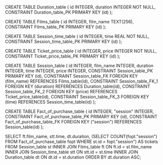 [//]: # (-- Duration_table definition)

CREATE TABLE Duration_table (
id INTEGER,
duration INTEGER NOT NULL,
CONSTRAINT Duration_table_PK PRIMARY KEY (id)
);

[//]: # (-- Films_table definition)

CREATE TABLE Films_table (
id INTEGER,
film_name TEXT(256),
CONSTRAINT Films_table_PK PRIMARY KEY (id)
);

[//]: # (-- Session_time_table definition)

CREATE TABLE Session_time_table (
id INTEGER,
time REAL NOT NULL,
CONSTRAINT Session_time_table_PK PRIMARY KEY (id)
);

[//]: # (-- Ticket_price_table definition)

CREATE TABLE Ticket_price_table (
id INTEGER,
price INTEGER NOT NULL,
CONSTRAINT Ticket_price_table_PK PRIMARY KEY (id)
);

[//]: # (-- Session_table definition)

CREATE TABLE Session_table (
id INTEGER,
film_name INTEGER,
duration INTEGER,
time INTEGER,
price INTEGER,
CONSTRAINT Session_table_PK PRIMARY KEY (id),
CONSTRAINT Session_table_FK FOREIGN KEY (film_name) REFERENCES Films_table(id),
CONSTRAINT Session_table_FK_1 FOREIGN KEY (duration) REFERENCES Duration_table(id),
CONSTRAINT Session_table_FK_2 FOREIGN KEY (price) REFERENCES Ticket_price_table(id),
CONSTRAINT Session_table_FK_3 FOREIGN KEY (time) REFERENCES Session_time_table(id)
);

[//]: # (-- Fact_of_purchase_table definition)

CREATE TABLE Fact_of_purchase_table (
id INTEGER,
"session" INTEGER,
CONSTRAINT Fact_of_purchase_table_PK PRIMARY KEY (id),
CONSTRAINT Fact_of_purchase_table_FK FOREIGN KEY ("session") REFERENCES Session_table(id)
);

[//]: # (Выборка данных)

SELECT
ft.film_name,
stt.time,
dt.duration,
(SELECT COUNT(fopt."session")
FROM Fact_of_purchase_table fopt
WHERE st.id = fopt."session") AS tickets
FROM Session_table st
INNER JOIN Films_table ft ON ft.id = st.film_name
INNER JOIN Session_time_table stt ON stt.id = st.time
INNER JOIN Duration_table dt ON dt.id = st.duration
ORDER BY dt.duration ASC;